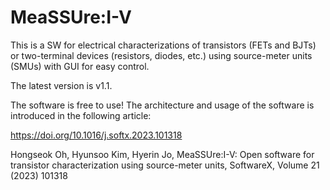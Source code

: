 # MeaSSUre:I-V

This is a SW for electrical characterizations of transistors (FETs and BJTs) or two-terminal devices (resistors, diodes, etc.) using source-meter units (SMUs) with GUI for easy control.

The latest version is v1.1.

The software is free to use! The architecture and usage of the software is introduced in the following article:

https://doi.org/10.1016/j.softx.2023.101318

Hongseok Oh, Hyunsoo Kim, Hyerin Jo, MeaSSUre:I-V: Open software for transistor characterization using source-meter units, SoftwareX, Volume 21 (2023) 101318
